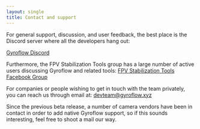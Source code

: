 ```yaml
---
layout: single
title: Contact and support
---
```


For general support, discussion, and user feedback, the best place is the Discord server where all the developers hang out: 

<a href="https://discord.gg/BBJ2UVAr2D" class="btn btn--info btn--large">Gyroflow Discord</a>

Furthermore, the FPV Stabilization Tools group has a large number of active users discussing Gyroflow and related tools:
<a href="https://www.facebook.com/groups/fpvtools" class="btn btn--info btn--large">FPV Stabilization Tools Facebook Group</a>

For companies or people wishing to get in touch with the team privately, you can reach us through email at: [devteam@gyroflow.xyz](mailto:devteam@gyroflow.xyz)

Since the previous beta release, a number of camera vendors have been in contact in order to add native Gyroflow support, so if this sounds interesting, feel free to shoot a mail our way.